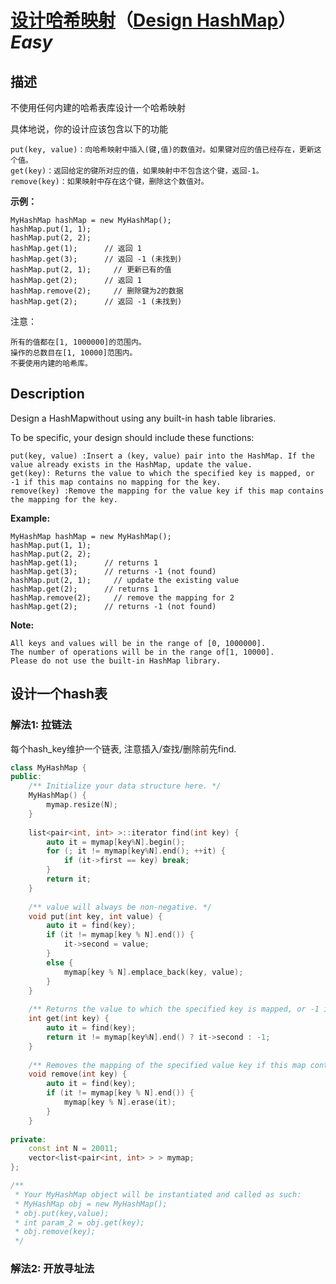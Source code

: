 # [设计哈希映射](https://leetcode-cn.com/problems/design-hashmap)（[Design HashMap](https://leetcode.com/problems/design-hashmap)）*Easy*
## 描述
不使用任何内建的哈希表库设计一个哈希映射

具体地说，你的设计应该包含以下的功能


    put(key, value)：向哈希映射中插入(键,值)的数值对。如果键对应的值已经存在，更新这个值。
    get(key)：返回给定的键所对应的值，如果映射中不包含这个键，返回-1。
    remove(key)：如果映射中存在这个键，删除这个数值对。



**示例：**
```
MyHashMap hashMap = new MyHashMap();
hashMap.put(1, 1);     
hashMap.put(2, 2);     
hashMap.get(1);      // 返回 1
hashMap.get(3);      // 返回 -1 (未找到)
hashMap.put(2, 1);     // 更新已有的值
hashMap.get(2);      // 返回 1 
hashMap.remove(2);     // 删除键为2的数据
hashMap.get(2);      // 返回 -1 (未找到) 
```



注意：


    所有的值都在[1, 1000000]的范围内。
    操作的总数目在[1, 10000]范围内。
    不要使用内建的哈希库。

## Description
Design a HashMapwithout using any built-in hash table libraries.

To be specific, your design should include these functions:


    put(key, value) :Insert a (key, value) pair into the HashMap. If the value already exists in the HashMap, update the value.
    get(key): Returns the value to which the specified key is mapped, or -1 if this map contains no mapping for the key.
    remove(key) :Remove the mapping for the value key if this map contains the mapping for the key.



**Example:**
```
MyHashMap hashMap = new MyHashMap();
hashMap.put(1, 1);     
hashMap.put(2, 2);     
hashMap.get(1);      // returns 1
hashMap.get(3);      // returns -1 (not found)
hashMap.put(2, 1);     // update the existing value
hashMap.get(2);      // returns 1 
hashMap.remove(2);     // remove the mapping for 2
hashMap.get(2);      // returns -1 (not found)
```
**Note:**



    All keys and values will be in the range of [0, 1000000].
    The number of operations will be in the range of[1, 10000].
    Please do not use the built-in HashMap library.





## 设计一个hash表
### 解法1: 拉链法
每个hash_key维护一个链表, 注意插入/查找/删除前先find.
```c++
class MyHashMap {
public:
    /** Initialize your data structure here. */
    MyHashMap() {
        mymap.resize(N);
    }
    
    list<pair<int, int> >::iterator find(int key) {
        auto it = mymap[key%N].begin();
        for (; it != mymap[key%N].end(); ++it) {
            if (it->first == key) break;
        }
        return it;
    }
    
    /** value will always be non-negative. */
    void put(int key, int value) {
        auto it = find(key);
        if (it != mymap[key % N].end()) {
            it->second = value;
        }
        else {
            mymap[key % N].emplace_back(key, value);
        }
    }
    
    /** Returns the value to which the specified key is mapped, or -1 if this map contains no mapping for the key */
    int get(int key) {
        auto it = find(key);
        return it != mymap[key%N].end() ? it->second : -1;
    }
    
    /** Removes the mapping of the specified value key if this map contains a mapping for the key */
    void remove(int key) {
        auto it = find(key);
        if (it != mymap[key % N].end()) {
            mymap[key % N].erase(it);
        }
    }
    
private:
    const int N = 20011;
    vector<list<pair<int, int> > > mymap;
};

/**
 * Your MyHashMap object will be instantiated and called as such:
 * MyHashMap obj = new MyHashMap();
 * obj.put(key,value);
 * int param_2 = obj.get(key);
 * obj.remove(key);
 */
```

### 解法2: 开放寻址法